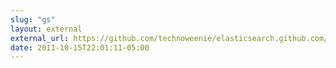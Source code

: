 ```yaml
---
slug: "gs"
layout: external
external_url: https://github.com/technoweenie/elasticsearch.github.com/commit/c15a7e180a5898ee2f6a7def0a920df682535c51
date: 2011-10-15T22:01:11-05:00
---
```


